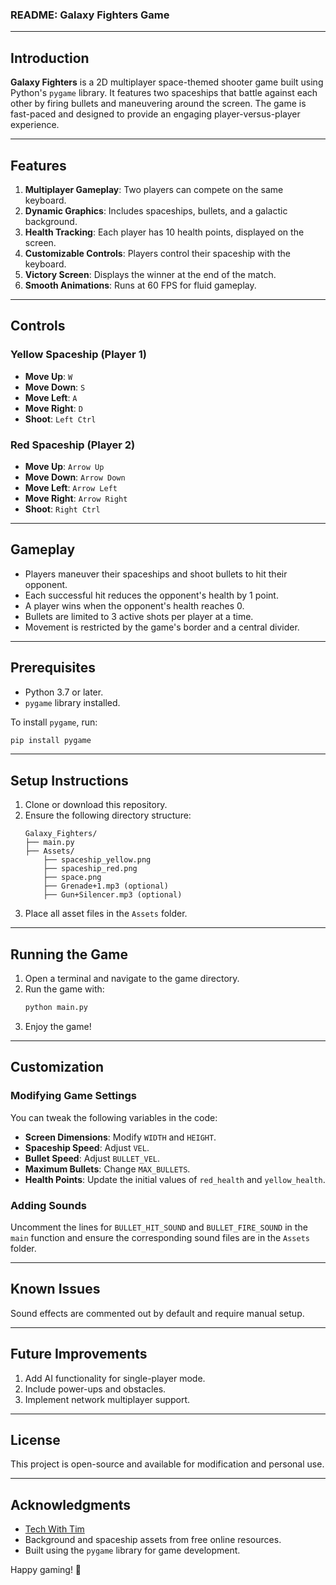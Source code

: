 ### README: Galaxy Fighters Game

---

## Introduction

**Galaxy Fighters** is a 2D multiplayer space-themed shooter game built using Python's `pygame` library. It features two spaceships that battle against each other by firing bullets and maneuvering around the screen. The game is fast-paced and designed to provide an engaging player-versus-player experience.

---

## Features

1. **Multiplayer Gameplay**: Two players can compete on the same keyboard.
2. **Dynamic Graphics**: Includes spaceships, bullets, and a galactic background.
3. **Health Tracking**: Each player has 10 health points, displayed on the screen.
4. **Customizable Controls**: Players control their spaceship with the keyboard.
5. **Victory Screen**: Displays the winner at the end of the match.
6. **Smooth Animations**: Runs at 60 FPS for fluid gameplay.

---

## Controls

### Yellow Spaceship (Player 1)

- **Move Up**: `W`
- **Move Down**: `S`
- **Move Left**: `A`
- **Move Right**: `D`
- **Shoot**: `Left Ctrl`

### Red Spaceship (Player 2)

- **Move Up**: `Arrow Up`
- **Move Down**: `Arrow Down`
- **Move Left**: `Arrow Left`
- **Move Right**: `Arrow Right`
- **Shoot**: `Right Ctrl`

---

## Gameplay

- Players maneuver their spaceships and shoot bullets to hit their opponent.
- Each successful hit reduces the opponent's health by 1 point.
- A player wins when the opponent's health reaches 0.
- Bullets are limited to 3 active shots per player at a time.
- Movement is restricted by the game's border and a central divider.

---

## Prerequisites

- Python 3.7 or later.
- `pygame` library installed.

To install `pygame`, run:
```bash
pip install pygame
```

---

## Setup Instructions

1. Clone or download this repository.
2. Ensure the following directory structure:
   ```
   Galaxy_Fighters/
   ├── main.py
   ├── Assets/
       ├── spaceship_yellow.png
       ├── spaceship_red.png
       ├── space.png
       ├── Grenade+1.mp3 (optional)
       ├── Gun+Silencer.mp3 (optional)
   ```
3. Place all asset files in the `Assets` folder.

---

## Running the Game

1. Open a terminal and navigate to the game directory.
2. Run the game with:
   ```bash
   python main.py
   ```
3. Enjoy the game!

---

## Customization

### Modifying Game Settings

You can tweak the following variables in the code:
- **Screen Dimensions**: Modify `WIDTH` and `HEIGHT`.
- **Spaceship Speed**: Adjust `VEL`.
- **Bullet Speed**: Adjust `BULLET_VEL`.
- **Maximum Bullets**: Change `MAX_BULLETS`.
- **Health Points**: Update the initial values of `red_health` and `yellow_health`.

### Adding Sounds

Uncomment the lines for `BULLET_HIT_SOUND` and `BULLET_FIRE_SOUND` in the `main` function and ensure the corresponding sound files are in the `Assets` folder.

---

## Known Issues

Sound effects are commented out by default and require manual setup.

---

## Future Improvements

1. Add AI functionality for single-player mode.
2. Include power-ups and obstacles.
3. Implement network multiplayer support.

---

## License

This project is open-source and available for modification and personal use. 

---

## Acknowledgments

- [Tech With Tim](https://www.youtube.com/@TechWithTim)
- Background and spaceship assets from free online resources.
- Built using the `pygame` library for game development.

Happy gaming! 🚀
